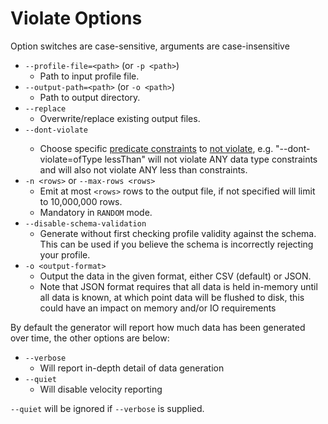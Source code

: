 # Violate Options
Option switches are case-sensitive, arguments are case-insensitive

* `--profile-file=<path>` (or `-p <path>`)
   * Path to input profile file.
* `--output-path=<path>` (or `-o <path>`)
   * Path to output directory.
* `--replace`
    * Overwrite/replace existing output files.
* `--dont-violate` <epistemic constraints...>
   * Choose specific [predicate constraints](../ProfileDeveloperGuide.md#Predicate-constraints) to [not violate](../../docs/SelectiveViolation.md), e.g. "--dont-violate=ofType lessThan" will not violate ANY data type constraints and will also not violate ANY less than constraints.
* `-n <rows>` or `--max-rows <rows>`
   * Emit at most `<rows>` rows to the output file, if not specified will limit to 10,000,000 rows.
   * Mandatory in `RANDOM` mode.
* `--disable-schema-validation`
   * Generate without first checking profile validity against the schema. This can be used if you believe the schema is incorrectly rejecting your profile.
* `-o <output-format>`
   * Output the data in the given format, either CSV (default) or JSON.
   * Note that JSON format requires that all data is held in-memory until all data is known, at which point data will be flushed to disk, this could have an impact on memory and/or IO requirements

By default the generator will report how much data has been generated over time, the other options are below:
* `--verbose`
    * Will report in-depth detail of data generation
* `--quiet`
    * Will disable velocity reporting
    
`--quiet` will be ignored if `--verbose` is supplied.
